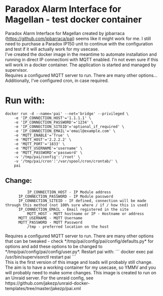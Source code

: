 # Paradox Alarm Interface for Magellan - test docker container

Paradox Alarm Interface for Magellan created by jpbarraca (https://github.com/jpbarraca/pai) seems like it might work for me. I still need to purchase a Paradox IP150 unit to continue with the configuration and test if it will actually work for my usecase.
<br>
I've created the docker image in the meantime to automate installation and running in direct IP connectioni with MQTT enabled. I'n not even sure if this will work in a docker container. The application is started and managed by supervisor.
<br>
Requires a configured MQTT server to run. There are many other options...
Additionally, I've configured cron, in case required.

# Run with:
```
docker run -d --name='pai' --net='bridge' --privileged \
	-e 'IP_CONNECTION_HOST'='1.1.1.1' \
	-e 'IP_CONNECTION_PASSWORD'='1234' \
	-e 'IP_CONNECTION_SITEID'='optional_if_required' \
	-e 'IP_CONNECTION_EMAIL'='email@example.com' \
	-e 'MQTT_ENABLE'='True' \
	-e 'MQTT_HOST'='2.2.2.2' \
	-e 'MQTT_PORT'='1833' \
	-e 'MQTT_USERNAME'='username' \
	-e 'MQTT_PASSWORD'='password' \
	-v '/tmp/pai/config':'/root' \
	-v '/tmp/pai/cron':'/var/spool/cron/crontab/' \
	pai
```
## Change:
              IP_CONNECTION_HOST - IP Module address
	      IP_CONNECTION_PASSWORD - IP Module password
	      IP_CONNECTION_SITEID - IF defined, connection will be made through this method (not 100% sure where / if / how this is used)
	      IP_CONNECTION_EMAIL - Email registered in the site
              MQTT_HOST - MQTT hostname or IP - Hostname or address
	      MQTT_USERNAME - MQTT Username
	      MQTT_PASSWORD - MQTT Password
              /tmp - preferred location on the host
<p>
Requires a configured MQTT server to run. There are many other options that can be tweaked - check */tmp/pai/config/pai/config/defaults.py* for options and add these options to be changed to */tmp/pai/config/pai/config/user.py*. Restart pai with:
```
docker exec pai /usr/bin/supervisorctl restart pai
```
<br>
This is the first version of this image and loads will probably still change. The aim is to have a working container for my usecase, so YMMV and you will probably need to make some changes. This image is created to run on an Unraid server. For the unraid config, see https://github.com/jakezp/unraid-docker-templates/tree/master/jakezp/pai.xml

